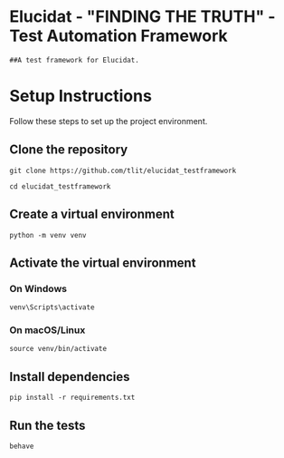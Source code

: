 # Elucidat - "FINDING THE TRUTH" - Test Automation Framework

    ##A test framework for Elucidat.

# Setup Instructions

  Follow these steps to set up the project environment.

## Clone the repository
    git clone https://github.com/tlit/elucidat_testframework

    cd elucidat_testframework

## Create a virtual environment
    python -m venv venv

## Activate the virtual environment
### On Windows
    venv\Scripts\activate
### On macOS/Linux
    source venv/bin/activate

## Install dependencies
    pip install -r requirements.txt

## Run the tests
    behave
